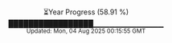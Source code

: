 <p align="center">
⏳Year Progress (58.91 %)<br>
█████████████████▁▁▁▁▁▁▁▁▁▁▁▁▁ <br>
<sub>Updated: Mon, 04 Aug 2025 00:15:55 GMT</sub>
</p>

